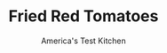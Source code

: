 ---
layout: ../../layouts/MarkdownPostLayout.astro
title: Fried Red Tomatoes
author: America's Test Kitchen
pubDate: 2023-03-15
description: "What? Everybody knows it’s fried green tomatoes, right? Not at this whistle-stop."
image_url: https://res.cloudinary.com/hksqkdlah/image/upload/ar_1:1,c_fill,dpr_2.0,f_auto,fl_lossy.progressive.strip_profile,g_faces:auto,q_auto:low,w_344/29684_sfs-fried-red-tomatoes-17
tags: ["Side Dishes","Vegetables"]
calories: 1784
protein: 12
carbohydrates: 33
fats: 
fiber: 2
ingredients: ["8 ounces, plum tomatoes, ends trimmed, sliced 1/4 inch thick","1/2 teaspoon, granulated garlic","1/3 cup, buttermilk","1 , large egg","2/3 cup, cornmeal","1/3 cup, all-purpose flour","1 ounce, Parmesan cheese, grated (1/2 cup)",", Salt and pepper","1/8 teaspoon, cayenne pepper","1/2 cup, vegetable oil","2 tablespoons, minced fresh basil",", Lemon wedges"]
serves: 4
time: "35 minutes, plus 40 minutes draining"
instructions: ["Line wire rack with triple layer of paper towels. Evenly space tomato slices on rack, sprinkle with granulated garlic, and let drain for 40 minutes, flipping halfway through draining.","Line rimmed baking sheet with parchment paper. Whisk buttermilk and egg together in shallow dish. Combine cornmeal, flour, Parmesan, ¾ teaspoon salt, ¼ teaspoon pepper, and cayenne in second shallow dish. Lightly pat tops of tomatoes with paper towels to remove any accumulated liquid. Working with one at a time, dip tomato slices in buttermilk mixture, then dredge in cornmeal mixture, pressing firmly to adhere; transfer to prepared sheet.","Heat oil in 12-inch nonstick skillet over medium-high heat until just smoking. Add all tomato slices to skillet and fry until golden brown, 2 to 4 minutes per side. Transfer to platter and sprinkle with basil. Serve with lemon wedges."]
nutrition: ["266 mg Potassium","226 mg Phosphorus","264 mg Calcium","2 mg Iron","31 mg Magnesium","398 mg Sodium","1 mg Zinc","29 g Fat","2 mg Niacin (B3)","18 g Monounsaturated","4 g Polyunsaturated","9 mg Vitamin C","59 mg Cholesterol","5 g Saturated","2 g Fiber","63 µg Folic acid","28 µg Folate (food)","3 g Sugars","11 µg Vitamin K","93 g Water","33 g Carbs","136 µg Folate equivalent (total)","12 g Protein","5 mg Vitamin E","92 µg Vitamin A","446 kcal Energy","1784 calories"]
notes: "Use two forks to turn the tomatoes quickly. This recipe can easily be doubled and cooked in two batches; change the oil and wipe out the skillet between batches."
---